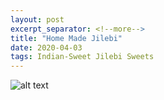 ```yaml
---
layout: post
excerpt_separator: <!--more-->
title: "Home Made Jilebi"
date: 2020-04-03
tags: Indian-Sweet Jilebi Sweets
---
```


![alt text](HomeMadeJilebi.JPG)
<!--more-->
